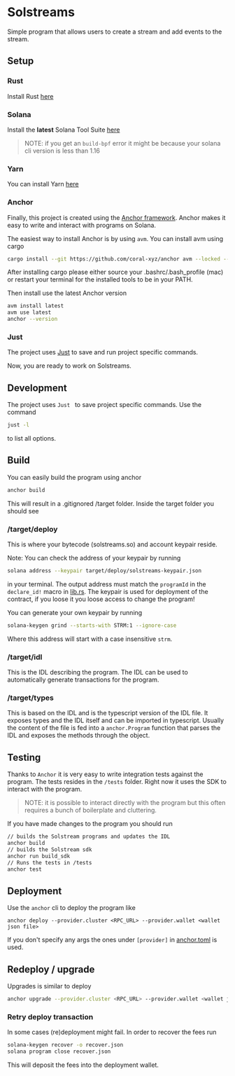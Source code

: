 # Solstreams

Simple program that allows users to create a stream and add events to the stream.

## Setup

### Rust

Install Rust [here](https://www.rust-lang.org/tools/install)

### Solana

Install the **latest** Solana Tool Suite [here](https://docs.solana.com/cli/install-solana-cli-tools)

> NOTE: if you get an `build-bpf` error it might be because your solana cli version is less than 1.16

### Yarn

You can install Yarn [here](https://yarnpkg.com/getting-started/install)

### Anchor

Finally, this project is created using the [Anchor framework](https://github.com/coral-xyz/anchor). Anchor makes it easy to write and interact with programs on Solana.

The easiest way to install Anchor is by using `avm`. You can install avm using cargo

```bash
cargo install --git https://github.com/coral-xyz/anchor avm --locked --force
```

After installing cargo please either source your .bashrc/.bash_profile (mac) or restart your terminal for the installed tools to be in your PATH.

Then install use the latest Anchor version

```bash
avm install latest
avm use latest
anchor --version
```

### Just

The project uses [Just](https://github.com/casey/just#installation) to save and run project specific commands.

Now, you are ready to work on Solstreams.

## Development

The project uses `Just ` to save project specific commands. Use the command

```bash
just -l
```

to list all options.

## Build

You can easily build the program using anchor

```bash
anchor build
```

This will result in a .gitignored /target folder. Inside the target folder you should see

### /target/deploy

This is where your bytecode (solstreams.so) and account keypair reside.

Note: You can check the address of your keypair by running

```bash
solana address --keypair target/deploy/solstreams-keypair.json
```

in your terminal. The output address must match the `programId` in the `declare_id!` macro in [lib.rs](./programs/solstreams/src/lib.rs). The keypair is used for deployment of the contract, if you loose it you loose access to change the program!

You can generate your own keypair by running

```bash
solana-keygen grind --starts-with STRM:1 --ignore-case
```

Where this address will start with a case insensitive `strm`.

### /target/idl

This is the IDL describing the program. The IDL can be used to automatically generate transactions for the program.

### /target/types

This is based on the IDL and is the typescript version of the IDL file. It exposes types and the IDL itself and can be imported in typescript. Usually the content of the file is fed into a `anchor.Program` function that parses the IDL and exposes the methods through the object.

## Testing

Thanks to `Anchor` it is very easy to write integration tests against the program. The tests resides in the `/tests` folder. Right now it uses the SDK to interact with the program.

> NOTE: it is possible to interact directly with the program but this often requires a bunch of boilerplate and cluttering.

If you have made changes to the program you should run

```bash
// builds the Solstream programs and updates the IDL
anchor build
// builds the Solstream sdk
anchor run build_sdk
// Runs the tests in /tests
anchor test
```

## Deployment

Use the `anchor` cli to deploy the program like

```
anchor deploy --provider.cluster <RPC_URL> --provider.wallet <wallet json file>
```

If you don't specify any args the ones under `[provider]` in [anchor.toml](./Anchor.toml) is used.

## Redeploy / upgrade

Upgrades is similar to deploy

```bash
anchor upgrade --provider.cluster <RPC_URL> --provider.wallet <wallet json file>
```

### Retry deploy transaction

In some cases (re)deployment might fail. In order to recover the fees run

```bash
solana-keygen recover -o recover.json
solana program close recover.json
```

This will deposit the fees into the deployment wallet.
